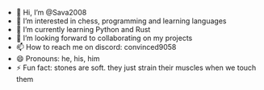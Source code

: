 - 👋 Hi, I’m @Sava2008
- 👀 I’m interested in chess, programming and learning languages
- 🌱 I’m currently learning Python and Rust
- 💞️ I’m looking forward to collaborating on my projects
- 📫 How to reach me on discord: convinced9058
- 😄 Pronouns: he, his, him
- ⚡ Fun fact: stones are soft. they just strain their muscles when we touch them

<!---
Sava2008/Sava2008 is a ✨ special ✨ repository because its `README.md` (this file) appears on your GitHub profile.
You can click the Preview link to take a look at your changes.
--->
